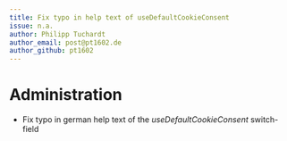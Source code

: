 ```yaml
---
title: Fix typo in help text of useDefaultCookieConsent
issue: n.a.
author: Philipp Tuchardt
author_email: post@pt1602.de
author_github: pt1602
---
```

# Administration
* Fix typo in german help text of the _useDefaultCookieConsent_ switch-field
